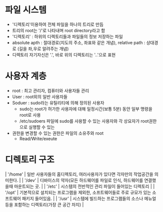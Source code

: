 # 파일 시스템
- '디렉토리'이용하여 전체 파일을 하나의 트리로 만듬
- 트리의 root는 '/'로 나타내며 root directory라고 함
- '디렉토리' : 하위의 디렉토리들과 파일들의 정보 저장하는 파일
- absolute apth : 절대경로(지도의 주소, 좌표와 같은 개념), relative path : 상대경로 (길을 좌,우로 알려주는 개념)
- 디렉토리 자기자신은 '.', 바로 위의 디렉토리는 '..'으로 표현

# 사용자 계층
- root : 최고 관리자, 컴퓨터와 사용자들 관리
- User : root외의 일반 사용자들
- Soduer : sudo라는 유틸리티에 의해 정의된 사용자
  * sudo는 root가 허가한 사용자에 대해 일정시간(보통 5분) 동안 일부 명령을 root로 사용
  * /etc/sudoers 파일에 sudo를 사용할 수 있는 사용자와 각 상요자가 root권한으로 실행할 수 있는 
- 권한을 변경할 수 있는 권한은 파일의 소유주와 root
  * Read/Write/exeute

# 디렉토리 구조
| '/home' | 일반 사용자들의 홈디렉토리, 여러사용자가 있다면 각자만의 작업공간을 의미한다. |
| '/dev' | 디바이스의 약자(모든 하드웨어를 파일로 인식, 하드웨어를 연결했을때 마운트되는 곳. |
| '/etc' | 시스템의 전반적인 관리 파일이 들어있는 디렉토리 |
| '/opt' | 기본적으로 설치되는 프로그램을 제외한, 소프트웨어들로 주로 규모가 있는 소프트웨어 패키지 들어있음. |
| '/usr' | 시스템에 빌드하는 프로그램들의 소스나 메뉴얼 등을 포함하는 디렉토리(가장 큰 공간 차지) |

